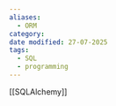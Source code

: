 ```yaml
---
aliases:
  - ORM
category: 
date modified: 27-07-2025
tags:
  - SQL
  - programming
---
```


[[SQLAlchemy]]